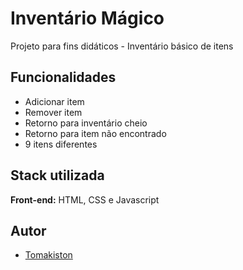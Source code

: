 
# Inventário Mágico

Projeto para fins didáticos - Inventário básico de itens
## Funcionalidades

- Adicionar item
- Remover item
- Retorno para inventário cheio
- Retorno para item não encontrado
- 9 itens diferentes


## Stack utilizada

**Front-end:** HTML, CSS e Javascript


## Autor

- [Tomakiston](https://github.com/Tomakiston)

